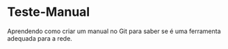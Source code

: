 # Teste-Manual
Aprendendo como criar um manual no Git para saber se é uma ferramenta adequada para a rede.
